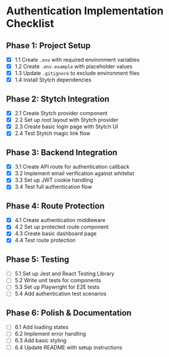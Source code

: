 # Authentication Implementation Checklist

## Phase 1: Project Setup
- [x] 1.1 Create `.env` with required environment variables
- [x] 1.2 Create `.env.example` with placeholder values
- [x] 1.3 Update `.gitignore` to exclude environment files
- [x] 1.4 Install Stytch dependencies

## Phase 2: Stytch Integration
- [x] 2.1 Create Stytch provider component
- [x] 2.2 Set up root layout with Stytch provider
- [x] 2.3 Create basic login page with Stytch UI
- [x] 2.4 Test Stytch magic link flow

## Phase 3: Backend Integration
- [x] 3.1 Create API route for authentication callback
- [x] 3.2 Implement email verification against whitelist
- [x] 3.3 Set up JWT cookie handling
- [x] 3.4 Test full authentication flow

## Phase 4: Route Protection
- [x] 4.1 Create authentication middleware
- [x] 4.2 Set up protected route component
- [x] 4.3 Create basic dashboard page
- [x] 4.4 Test route protection

## Phase 5: Testing
- [ ] 5.1 Set up Jest and React Testing Library
- [ ] 5.2 Write unit tests for components
- [ ] 5.3 Set up Playwright for E2E tests
- [ ] 5.4 Add authentication test scenarios

## Phase 6: Polish & Documentation
- [ ] 6.1 Add loading states
- [ ] 6.2 Implement error handling
- [ ] 6.3 Add basic styling
- [ ] 6.4 Update README with setup instructions
